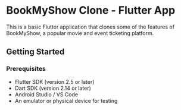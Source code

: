 
# BookMyShow Clone - Flutter App

This is a basic Flutter application that clones some of the features of BookMyShow, a popular movie and event ticketing platform.

## Getting Started

### Prerequisites

- Flutter SDK (version 2.5 or later)
- Dart SDK (version 2.14 or later)
- Android Studio / VS Code
- An emulator or physical device for testing
